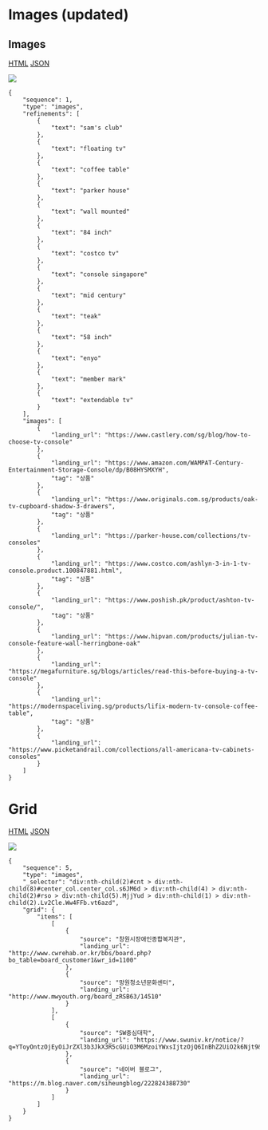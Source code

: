# Images (updated)

## Images

[HTML](https://ascentkorea-docs.github.io/mobile/features/images/sample3.html) [JSON](https://ascentkorea-docs.github.io/mobile/features/images/sample3.json)

![](https://user-images.githubusercontent.com/111344654/221507153-703681ea-b773-41cb-b210-b323b5d54657.png)


```
{
    "sequence": 1,
    "type": "images",
    "refinements": [
        {
            "text": "sam's club"
        },
        {
            "text": "floating tv"
        },
        {
            "text": "coffee table"
        },
        {
            "text": "parker house"
        },
        {
            "text": "wall mounted"
        },
        {
            "text": "84 inch"
        },
        {
            "text": "costco tv"
        },
        {
            "text": "console singapore"
        },
        {
            "text": "mid century"
        },
        {
            "text": "teak"
        },
        {
            "text": "58 inch"
        },
        {
            "text": "enyo"
        },
        {
            "text": "member mark"
        },
        {
            "text": "extendable tv"
        }
    ],
    "images": [
        {
            "landing_url": "https://www.castlery.com/sg/blog/how-to-choose-tv-console"
        },
        {
            "landing_url": "https://www.amazon.com/WAMPAT-Century-Entertainment-Storage-Console/dp/B08HYSMXYH",
            "tag": "상품"
        },
        {
            "landing_url": "https://www.originals.com.sg/products/oak-tv-cupboard-shadow-3-drawers",
            "tag": "상품"
        },
        {
            "landing_url": "https://parker-house.com/collections/tv-consoles"
        },
        {
            "landing_url": "https://www.costco.com/ashlyn-3-in-1-tv-console.product.100847881.html",
            "tag": "상품"
        },
        {
            "landing_url": "https://www.poshish.pk/product/ashton-tv-console/",
            "tag": "상품"
        },
        {
            "landing_url": "https://www.hipvan.com/products/julian-tv-console-feature-wall-herringbone-oak"
        },
        {
            "landing_url": "https://megafurniture.sg/blogs/articles/read-this-before-buying-a-tv-console"
        },
        {
            "landing_url": "https://modernspaceliving.sg/products/lifix-modern-tv-console-coffee-table",
            "tag": "상품"
        },
        {
            "landing_url": "https://www.picketandrail.com/collections/all-americana-tv-cabinets-consoles"
        }
    ]
}
```


# Grid

[HTML](https://ascentkorea-docs.github.io/mobile/features/images/sample4.html) [JSON](https://ascentkorea-docs.github.io/mobile/features/images/sample4.json)

![](https://github.com/ascentkorea-docs/serp-api-docs/assets/111344654/4d6ed1dc-fd43-4ac7-8883-8e0d2d9a6c37)

```
{
    "sequence": 5,
    "type": "images",
    "_selector": "div:nth-child(2)#cnt > div:nth-child(8)#center_col.center_col.s6JM6d > div:nth-child(4) > div:nth-child(2)#rso > div:nth-child(5).MjjYud > div:nth-child(1) > div:nth-child(2).Lv2Cle.Ww4FFb.vt6azd",
    "grid": {
        "items": [
            [
                {
                    "source": "창원시장애인종합복지관",
                    "landing_url": "http://www.cwrehab.or.kr/bbs/board.php?bo_table=board_customer1&wr_id=1100"
                },
                {
                    "source": "망원청소년문화센터",
                    "landing_url": "http://www.mwyouth.org/board_zRSB63/14510"
                }
            ],
            [
                {
                    "source": "SW중심대학",
                    "landing_url": "https://www.swuniv.kr/notice/?q=YToyOntzOjEyOiJrZXl3b3JkX3R5cGUiO3M6MzoiYWxsIjtzOjQ6InBhZ2UiO2k6Njt9&bmode=view&idx=4718602&t=board"
                },
                {
                    "source": "네이버 블로그",
                    "landing_url": "https://m.blog.naver.com/siheungblog/222824388730"
                }
            ]
        ]
    }
}
```

